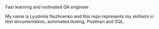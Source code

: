 Fast learning and motivated QA engineer

My name is Lyudmila Nuzhnenko and this repo represents my skillsets in test documentation, automated testing, Postman and SQL.